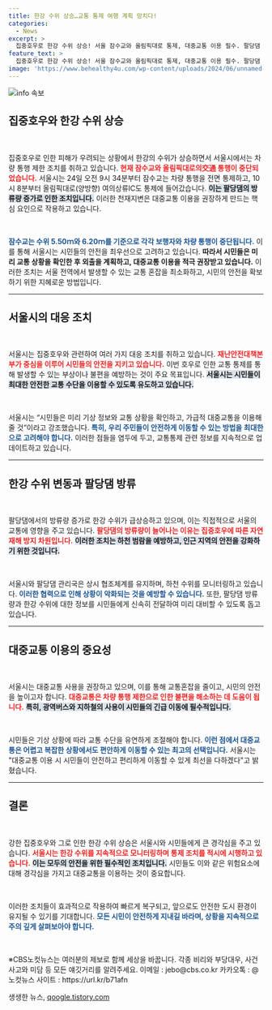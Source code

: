 ```yaml
---
title: 한강 수위 상승…교통 통제 여행 계획 망치다!
categories:
  - News
excerpt: >
  집중호우로 한강 수위 상승! 서울 잠수교와 올림픽대로 통제, 대중교통 이용 필수. 팔당댐 방류 증가로 인한 긴급 조치에 시민들은 주의가 필요합니다.
feature_text: >
  집중호우로 한강 수위 상승! 서울 잠수교와 올림픽대로 통제, 대중교통 이용 필수. 팔당댐 방류 증가로 인한 긴급 조치에 시민들은 주의가 필요합니다.
image: 'https://www.behealthy4u.com/wp-content/uploads/2024/06/unnamed-file.png'
---
```


<p><img src="https://www.behealthy4u.com/wp-content/uploads/2024/06/unnamed-file.png" alt="info 속보" /></p>

<h2 data-ke-size="size26">집중호우와 한강 수위 상승</h2>

<p data-ke-size="size16">&nbsp;</p>

<p>집중호우로 인한 피해가 우려되는 상황에서 한강의 수위가 상승하면서 서울시에서는 차량 통행 제한 조치를 취하고 있습니다. <b><span style="color: #ee2323;">현재 잠수교와 올림픽대로의交通 통행이 중단되었습니다.</span></b> 서울시는 24일 오전 9시 34분부터 잠수교는 차량 통행을 전면 통제하고, 10시 8분부터 올림픽대로(양방향) 여의상류IC도 통제에 들어갔습니다. <b><span style="background-color: #21538527;">이는 팔당댐의 방류량 증가로 인한 조치입니다.</span></b> 이러한 천재지변은 대중교통 이용을 권장하게 만드는 핵심 요인으로 작용하고 있습니다. </p>

<p data-ke-size="size16">&nbsp;</p>

<p><b><span style="color: #1a5490;">잠수교는 수위 5.50ｍ와 6.20ｍ를 기준으로 각각 보행자와 차량 통행이 중단됩니다.</span></b> 이를 통해 서울시는 시민들의 안전을 최우선으로 고려하고 있습니다. <b>따라서 시민들은 미리 교통 상황을 확인한 후 외출을 계획하고, 대중교통 이용을 적극 권장받고 있습니다.</b> 이러한 조치는 서울 전역에서 발생할 수 있는 교통 혼잡을 최소화하고, 시민의 안전을 확보하기 위한 지혜로운 방법입니다.</p>

<hr>

<h2 data-ke-size="size26">서울시의 대응 조치</h2>

<p data-ke-size="size16">&nbsp;</p>

<p>서울시는 집중호우와 관련하여 여러 가지 대응 조치를 취하고 있습니다. <b><span style="color: #ee2323;">재난안전대책본부가 중심을 이루어 시민들의 안전을 지키고 있습니다.</span></b> 이번 호우로 인한 교통 통제를 통해 발생할 수 있는 부상이나 불편을 예방하는 것이 주요 목표입니다. <b><span style="background-color: #21538527;">서울시는 시민들이 최대한 안전한 교통 수단을 이용할 수 있도록 유도하고 있습니다.</span></b> </p>

<p data-ke-size="size16">&nbsp;</p>

<p>서울시는 “시민들은 미리 기상 정보와 교통 상황을 확인하고, 가급적 대중교통을 이용해줄 것”이라고 강조했습니다. <b><span style="color: #1a5490;">특히, 우리 주민들이 안전하게 이동할 수 있는 방법을 최대한으로 고려해야 합니다.</span></b> 이러한 점들을 염두에 두고, 교통통제 관련 정보를 지속적으로 업데이트하고 있습니다. </p>

<hr>

<h2 data-ke-size="size26">한강 수위 변동과 팔당댐 방류</h2>

<p data-ke-size="size16">&nbsp;</p>

<p>팔당댐에서의 방류량 증가로 한강 수위가 급상승하고 있으며, 이는 직접적으로 서울의 교통에 영향을 주고 있습니다. <b><span style="color: #ee2323;">팔당댐의 방류량이 늘어나는 이유는 집중호우에 따른 자연 재해 방지 차원입니다.</span></b> <b><span style="background-color: #21538527;">이러한 조치는 하천 범람을 예방하고, 인근 지역의 안전을 강화하기 위한 것입니다.</span></b></p>

<p data-ke-size="size16">&nbsp;</p>

<p>서울시와 팔당댐 관리국은 상시 협조체계를 유지하며, 하천 수위를 모니터링하고 있습니다. <b><span style="color: #1a5490;">이러한 협력으로 인해 상황이 악화되는 것을 예방할 수 있습니다.</span></b> 또한, 팔당댐 방류량과 한강 수위에 대한 정보를 시민들에게 신속히 전달하여 미리 대비할 수 있도록 돕고 있습니다.</p>

<hr>

<h2 data-ke-size="size26">대중교통 이용의 중요성</h2>

<p data-ke-size="size16">&nbsp;</p>

<p>서울시는 대중교통 사용을 권장하고 있으며, 이를 통해 교통혼잡을 줄이고, 시민의 안전을 높이고자 합니다. <b><span style="color: #ee2323;">대중교통은 차량 통행 제한으로 인한 불편을 해소하는 데 도움이 됩니다.</span></b> <b><span style="background-color: #21538527;">특히, 광역버스와 지하철의 사용이 시민들의 긴급 이동에 필수적입니다.</span></b></p>

<p data-ke-size="size16">&nbsp;</p>

<p>시민들은 기상 상황에 따라 교통 수단을 유연하게 조절해야 합니다. <b><span style="color: #1a5490;">이런 점에서 대중교통은 어렵고 복잡한 상황에서도 편안하게 이동할 수 있는 최고의 선택입니다.</span></b> 서울시는 "대중교통 이용 시 시민들이 안전하고 편리하게 이동할 수 있게 최선을 다하겠다"고 밝혔습니다.</p>

<hr>

<h2 data-ke-size="size26">결론</h2>

<p data-ke-size="size16">&nbsp;</p>

<p>강한 집중호우와 그로 인한 한강 수위 상승은 서울시와 시민들에게 큰 경각심을 주고 있습니다. <b><span style="color: #ee2323;">서울시는 한강 수위를 지속적으로 모니터링하며 통제 조치를 적시에 시행하고 있습니다.</span></b> <b><span style="background-color: #21538527;">이는 모두의 안전을 위한 필수적인 조치입니다.</span></b> 시민들도 이와 같은 위험요소에 대해 경각심을 가지고 대중교통을 이용하는 것이 중요합니다. </p>

<p data-ke-size="size16">&nbsp;</p>

<p>이러한 조치들이 효과적으로 작용하여 빠르게 복구되고, 앞으로도 안전한 도시 환경이 유지될 수 있기를 기대합니다. <b><span style="color: #1a5490;">모든 시민이 안전하게 지내길 바라며, 상황을 지속적으로 주의 깊게 살펴보아야 합니다.</span></b> </p>

<p data-ke-size="size16">&nbsp;</p>

<p>※CBS노컷뉴스는 여러분의 제보로 함께 세상을 바꿉니다. 각종 비리와 부당대우, 사건사고와 미담 등 모든 얘깃거리를 알려주세요. 이메일 : jebo@cbs.co.kr 카카오톡 : @노컷뉴스 사이트 : https://url.kr/b71afn</p>
생생한 뉴스, <a href="https://qoogle.tistory.com" rel="dofollow">qoogle.tistory.com</a>


